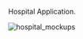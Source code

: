 Hospital Application.

![hospital_mockups](https://user-images.githubusercontent.com/58266158/222917047-e09160ea-2547-4e09-8e27-21042227bbcb.png)
